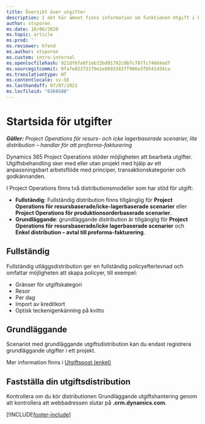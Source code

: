 ```yaml
---
title: Översikt över utgifter
description: I det här ämnet finns information om funktionen Utgift i Project Operations.
author: stsporen
ms.date: 10/06/2020
ms.topic: article
ms.prod: ''
ms.reviewer: kfend
ms.author: stsporen
ms.custom: intro-internal
ms.openlocfilehash: 921df6fa8f1eb33bd01792c0b7c787fc74604adf
ms.sourcegitcommit: 0fafe022731f0e1e8693382ff906e3f8541d34ca
ms.translationtype: HT
ms.contentlocale: sv-SE
ms.lasthandoff: 07/07/2021
ms.locfileid: "6368588"
---
```

# <a name="expense-home-page"></a>Startsida för utgifter

_**Gäller:** Project Operations för resurs- och icke lagerbaserade scenarier, lite distribution – handlar för att proforma-fakturering_


Dynamics 365 Project Operations stöder möjligheten att bearbeta utgifter. Utgiftsbehandling sker med eller utan projekt med hjälp av ett anpassningsbart arbetsflöde med principer, transaktionskategorier och godkännanden.

I Project Operations finns två distributionsmodeller som har stöd för utgift: 

- **Fullständig**: Fullständig distribution finns tillgänglig för **Project Operations för resursbaserade/icke-lagerbaserade scenarier** eller **Project Operations för produktionsorderbaserade scenarier**.
- **Grundläggande**: grundläggande distribution är tillgänglig för **Project Operations för resursbaserade/icke lagerbaserade scenarier** och **Enkel distribution – avtal till proforma-fakturering**.

## <a name="full"></a>Fullständig 
Fullständig utläggsdistribution ger en fullständig policyefterlevnad och omfattar möjligheten att skapa policyer, till exempel:

  - Gränser för utgiftskategori
  - Resor
  - Per dag
  - Import av kreditkort
  - Optisk teckenigenkänning på kvitto

## <a name="basic"></a>Grundläggande 
Scenariot med grundläggande utgiftsdistribution kan du endast registrera grundläggande utgifter i ett projekt. 

Mer information finns i [Utgiftspost (enkel)](basic-expense.md)

## <a name="determine-your-expense-deployment"></a>Fastställa din utgiftsdistribution
Kontrollera om du kör distributionen Grundläggande utgiftshantering genom att kontrollera att webbadressen slutar på **.crm.dynamics.com**. 


[!INCLUDE[footer-include](../includes/footer-banner.md)]